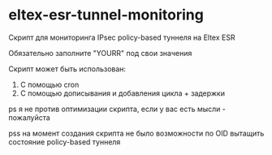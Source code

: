 # eltex-esr-tunnel-monitoring
Скрипт для мониторинга IPsec policy-based туннеля на Eltex ESR

Обязательно заполните "YOURR" под свои значения

Скрипт может быть использован:
1. С помощью cron
2. С помощью дописывания и добавления цикла + задержки




ps я не против оптимизации скрипта, если у вас есть мысли - пожалуйста

pss на момент создания скрипта не было возможности по OID вытащить состояние policy-based туннеля
